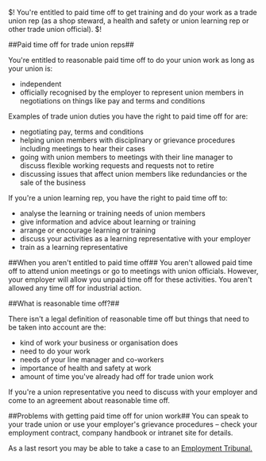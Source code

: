 $!
You're entitled to paid time off to get training and do your work as a trade union rep (as a shop steward, a health and safety or union learning rep or other trade union official).
$!

##Paid time off for trade union reps##

You're entitled to reasonable paid time off to do your union work as long as your union is:

+ independent 
+ officially recognised by the employer to represent union members in negotiations on things like pay and terms and conditions

Examples of trade union duties you have the right to paid time off for are:

+ negotiating pay, terms and conditions
+ helping union members with disciplinary or grievance procedures including meetings to hear their cases
+ going with union members to meetings with their line manager to discuss flexible working requests and requests not to retire
+ discussing issues that affect union members like redundancies or the sale of the business

If you're a union learning rep, you have the right to paid time off to:

+ analyse the learning or training needs of union members
+ give information and advice about learning or training 
+ arrange or encourage learning or training
+ discuss your activities as a learning representative with your employer
+ train as a learning representative

##When you aren't entitled to paid time off##
You aren't allowed paid time off to attend union meetings or go to meetings with union officials. However, your employer will allow you unpaid time off for these activities. You aren't allowed any time off for industrial action. 

##What is reasonable time off?## 

There isn't a legal definition of reasonable time off but things that need to be taken into account are the: 

+ kind of work your business or organisation does
+ need to do your work
+ needs of your line manager and co-workers
+ importance of health and safety at work
+ amount of time you've already had off for trade union work

If you're a union representative you need to discuss with your employer and come to an agreement about reasonable time off. 

##Problems with getting paid time off for union work##
You can speak to your trade union or use your employer's grievance procedures – check your employment contract, company handbook or intranet site for details. 

As a last resort you may be able to take a case to an [Employment Tribunal.](/employment-tribunals "Employment tribunals")
